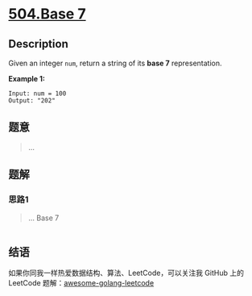 # [504.Base 7][title]

## Description
Given an integer `num`, return a string of its **base 7** representation.

**Example 1:**

```
Input: num = 100
Output: "202"
```

## 题意
> ...

## 题解

### 思路1
> ...
Base 7
```go
```


## 结语

如果你同我一样热爱数据结构、算法、LeetCode，可以关注我 GitHub 上的 LeetCode 题解：[awesome-golang-leetcode][me]

[title]: https://leetcode.com/problems/base-7/
[me]: https://github.com/kylesliu/awesome-golang-algorithm
